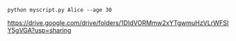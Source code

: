 ```
python myscript.py Alice --age 30

```

https://drive.google.com/drive/folders/1DIdVORMmw2xYTgwmuHzVLrWFSIY5gVGA?usp=sharing
